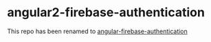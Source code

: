 # angular2-firebase-authentication

This repo has been renamed to [angular-firebase-authentication](https://github.com/manekinekko/angular-firebase-authentication)
